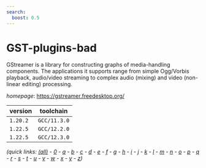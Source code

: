 ```yaml
---
search:
  boost: 0.5
---
```

# GST-plugins-bad

GStreamer is a library for constructing graphs of media-handling  components. The applications it supports range from simple  Ogg/Vorbis playback, audio/video streaming to complex audio  (mixing) and video (non-linear editing) processing.

*homepage*: <https://gstreamer.freedesktop.org/>

version | toolchain
--------|----------
``1.20.2`` | ``GCC/11.3.0``
``1.22.5`` | ``GCC/12.2.0``
``1.22.5`` | ``GCC/12.3.0``


*(quick links: [(all)](../index.md) - [0](../0/index.md) - [a](../a/index.md) - [b](../b/index.md) - [c](../c/index.md) - [d](../d/index.md) - [e](../e/index.md) - [f](../f/index.md) - [g](../g/index.md) - [h](../h/index.md) - [i](../i/index.md) - [j](../j/index.md) - [k](../k/index.md) - [l](../l/index.md) - [m](../m/index.md) - [n](../n/index.md) - [o](../o/index.md) - [p](../p/index.md) - [q](../q/index.md) - [r](../r/index.md) - [s](../s/index.md) - [t](../t/index.md) - [u](../u/index.md) - [v](../v/index.md) - [w](../w/index.md) - [x](../x/index.md) - [y](../y/index.md) - [z](../z/index.md))*

